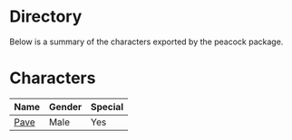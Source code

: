 # Directory
Below is a summary of the characters exported by the peacock package.
# Characters
|Name|Gender|Special|
|---|---|---|
|[Pave](./character/peacock/pave.go)|Male|Yes|
